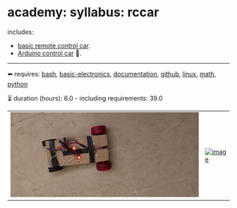 # academy: syllabus: rccar

includes:
- [basic remote control car](https://github.com/kamangir/bluer-ugv/tree/main/bluer_ugv/docs/ravin/ravin3).
- [Arduino control car](https://github.com/kamangir/bluer-ugv/tree/main/bluer_ugv/docs/ravin/ravin4) 🚧.

---

⬅️ requires: [bash](./bash.md), [basic-electronics](./basic-electronics.md), [documentation](./documentation.md), [github](./github.md), [linux](./linux.md), [math](./math.md), [python](./python.md)


⏳ duration (hours): 6.0 - including requirements: 39.0

|   |   |
| --- | --- |
| [![image](https://github.com/kamangir/assets2/raw/main/ravin/20250723_095155~2_1.gif?raw=true)](https://github.com/kamangir/bluer-ugv/blob/main/bluer_ugv/docs/ravin/ravin3) | [![image](https://github.com/kamangir/assets2/raw/main/ravin4/20251014_164022.jpg?raw=true)](https://github.com/kamangir/bluer-ugv/blob/main/bluer_ugv/docs/ravin/ravin4) |
